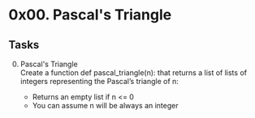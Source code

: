 # **0x00. Pascal's Triangle**

## **Tasks**
0. Pascal's Triangle <br>
Create a function def pascal_triangle(n): that returns a list of lists of integers representing the Pascal’s triangle of n:

	* Returns an empty list if n <= 0
	* You can assume n will be always an integer
